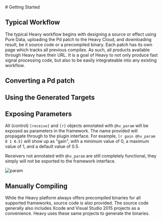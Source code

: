 # Getting Started

## Typical Workflow
The typical Heavy workflow begins with designing a source or effect using Pure Data, uploading the Pd patch to the Heavy Cloud, and downloading result, be it source code or a precompiled binary. Each patch has its own page which tracks all previous compiles. As such, all products available through Heavy have their URL. It is a goal of Heavy to not only produce fast signal processing code, but also to be easily integrateable into any existing workflow.

## Converting a Pd patch

## Using the Generated Targets

## Exposing Parameters
All (control) `[receive]` and `[r]` objects annotated with `@hv_param` will be exposed as parameters in the framework. The name provided will propagate through to the plugin interface. For example, `[r gain @hv_param 0 1 0.5]` will show up as "gain", with a minimum value of 0, a maximum value of 1, and a default value of 0.5.

Receivers not annotated with `@hv_param` are still completely functional, they simply will not be exported to the framework interface.

![param](img/docs_vst2_param.png)

## Manually Compiling
While the Heavy platform always offers precompiled binaries for all supported frameworks, source code is also provided. The source code generally also includes Xcode and Visual Studio 2015 projects as a convenience. Heavy uses these same projects to generate the binaries.
